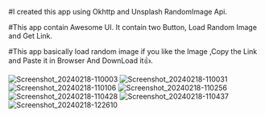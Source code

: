 #I created this app using Okhttp and Unsplash RandomImage Api.

#This app contain Awesome UI. It contain two Button, Load Random Image and Get Link.

#This app basically load random image if you like the Image ,Copy the Link and Paste it in Browser And DownLoad it👍.


![Screenshot_20240218-110003](https://github.com/AnkurKushwaha23/Android-demo1/assets/157258878/c01dc3f4-57f6-403d-90a2-a62340725e1f)
![Screenshot_20240218-110031](https://github.com/AnkurKushwaha23/Android-demo1/assets/157258878/d7a10a37-2546-4996-aedd-3df127f3ce7c)
![Screenshot_20240218-110106](https://github.com/AnkurKushwaha23/Android-demo1/assets/157258878/2178f4a1-e979-4cdd-9300-dae15aca5ab6)
![Screenshot_20240218-110256](https://github.com/AnkurKushwaha23/Android-demo1/assets/157258878/c30fa4cb-c4de-49d2-9572-a88519d94cd5)
![Screenshot_20240218-110428](https://github.com/AnkurKushwaha23/Android-demo1/assets/157258878/fe89787c-4dc4-4835-bfc5-83197e19fcda)
![Screenshot_20240218-110437](https://github.com/AnkurKushwaha23/Android-demo1/assets/157258878/7905a53a-fcc2-47e7-bcd2-0218b617954f)
![Screenshot_20240218-122610](https://github.com/AnkurKushwaha23/Android-demo1/assets/157258878/6081ce4b-f6d1-4e35-9ee4-3bc8667d2ed7)
